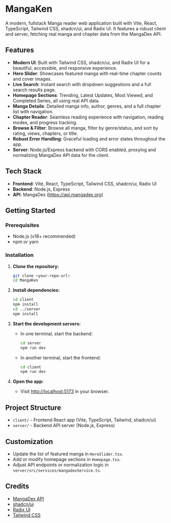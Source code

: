 # MangaKen

A modern, fullstack Manga reader web application built with Vite, React, TypeScript, Tailwind CSS, shadcn/ui, and Radix UI. It features a robust client and server, fetching real manga and chapter data from the MangaDex API.

## Features

- **Modern UI**: Built with Tailwind CSS, shadcn/ui, and Radix UI for a beautiful, accessible, and responsive experience.
- **Hero Slider**: Showcases featured manga with real-time chapter counts and cover images.
- **Live Search**: Instant search with dropdown suggestions and a full search results page.
- **Homepage Sections**: Trending, Latest Updates, Most Viewed, and Completed Series, all using real API data.
- **Manga Details**: Detailed manga info, author, genres, and a full chapter list with navigation.
- **Chapter Reader**: Seamless reading experience with navigation, reading modes, and progress tracking.
- **Browse & Filter**: Browse all manga, filter by genre/status, and sort by rating, views, chapters, or title.
- **Robust Error Handling**: Graceful loading and error states throughout the app.
- **Server**: Node.js/Express backend with CORS enabled, proxying and normalizing MangaDex API data for the client.

## Tech Stack

- **Frontend**: Vite, React, TypeScript, Tailwind CSS, shadcn/ui, Radix UI
- **Backend**: Node.js, Express
- **API**: MangaDex (https://api.mangadex.org)

## Getting Started

### Prerequisites
- Node.js (v18+ recommended)
- npm or yarn

### Installation

1. **Clone the repository:**
   ```sh
   git clone <your-repo-url>
   cd MangaKen
   ```

2. **Install dependencies:**
   ```sh
   cd client
   npm install
   cd ../server
   npm install
   ```

3. **Start the development servers:**
   - In one terminal, start the backend:
     ```sh
     cd server
     npm run dev
     ```
   - In another terminal, start the frontend:
     ```sh
     cd client
     npm run dev
     ```

4. **Open the app:**
   - Visit [http://localhost:5173](http://localhost:5173) in your browser.

## Project Structure

- `client/` - Frontend React app (Vite, TypeScript, Tailwind, shadcn/ui)
- `server/` - Backend API server (Node.js, Express)

## Customization
- Update the list of featured manga in `HeroSlider.tsx`.
- Add or modify homepage sections in `Homepage.tsx`.
- Adjust API endpoints or normalization logic in `server/src/services/mangadexService.ts`.

## Credits
- [MangaDex API](https://api.mangadex.org)
- [shadcn/ui](https://ui.shadcn.com/)
- [Radix UI](https://www.radix-ui.com/)
- [Tailwind CSS](https://tailwindcss.com/)

